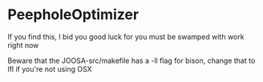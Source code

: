 # PeepholeOptimizer
If you find this, I bid you good luck for you must be swamped with work right now

Beware that the JOOSA-src/makefile has a -ll flag for bison, change that to lfl if you're not using OSX
